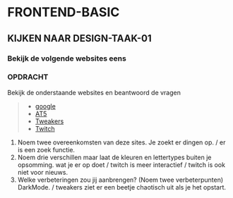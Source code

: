 # FRONTEND-BASIC

## KIJKEN NAAR DESIGN-TAAK-01

### Bekijk de volgende websites eens

### OPDRACHT

Bekijk de onderstaande websites en beantwoord de vragen

> - [google](https://www.google.com/)
> - [AT5](https://www.at5.nl/)
> - [Tweakers](https://tweakers.net/)
> - [Twitch](https://www.twitch.tv/)

1. Noem twee overeenkomsten van deze sites.
Je zoekt er dingen op. / er is een zoek functie.
2. Noem drie verschillen maar laat de kleuren en lettertypes buiten je opsomming.
wat je er op doet / twitch is meer interactief / twitch is ook niet voor nieuws.
3. Welke verbeteringen zou jij aanbrengen? (Noem twee verbeterpunten)
DarkMode. / tweakers ziet er een beetje chaotisch uit als je het opstart.


<!--- ------------ DIT COMMENTAAR LATEN STAAN AUB ------------
------------------ ------------------------------ ------------
------------------ eagle ref:91054509
------------------ ------------------------------ ------------
------------------ DIT COMMENTAAR LATEN STAAN AUB -------- -->